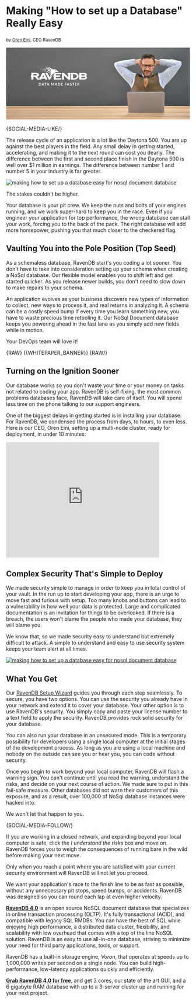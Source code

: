 # Making "How to set up a Database" Really Easy
<small>by <a href="mailto:ayende@ayende.com">Oren Eini</a>, CEO RavenDB</small>

<div class="article-img figure text-center">
  <img src="images/making-how-to-set-up-a-database-easy-for-nosql-document-database.jpg" alt="Making "How to set up a Database" Really Easy" class="img-responsive img-thumbnail">
</div>

{SOCIAL-MEDIA-LIKE/}

The release cycle of an application is a lot like the Daytona 500. You are up against the best players in the field. Any small delay in getting started, accelerating, and making it to the next round can cost you dearly. The difference between the first and second place finish in the Daytona 500 is well over $1 million in earnings. The difference between number 1 and number 5 in your industry is far greater.

<img class="floating-right img-responsive" alt="making how to set up a database easy for nosql document database" src="images/fast-moving-cars.jpg" />

The stakes couldn't be higher.

Your database is your pit crew. We keep the nuts and bolts of your engines running, and we work super-hard to keep you in the race. Even if you engineer your application for top performance, the wrong database can stall your work, forcing you to the back of the pack. The right database will add more horsepower, pushing you that much closer to the checkered flag.

## Vaulting You into the Pole Position (Top Seed)

As a schemaless database, RavenDB start's you coding a lot sooner. You don't have to take into consideration setting up your schema when creating a NoSql database. Our flexible model enables you to shift left and get started quicker. As you release newer builds, you don't need to slow down to make repairs to your schema.

An application evolves as your business discovers new types of information to collect, new ways to process it, and real returns in analyzing it. A schema can be a costly speed bump if every time you learn something new, you have to waste precious time retooling it. Our NoSql Document database keeps you powering ahead in the fast lane as you simply add new fields while in motion.

Your DevOps team will love it!

{RAW}
{{WHITEPAPER_BANNER}}
{RAW/}

## Turning on the Ignition Sooner

Our database works so you don't waste your time or your money on tasks not related to coding your app. RavenDB is self-fixing, the most common problems databases face, RavenDB will take care of itself. You will spend less time on the phone talking to our support engineers.

One of the biggest delays in getting started is in installing your database. For RavenDB, we condensed the process from days, to hours, to even less. Here is our CEO, Oren Eini, setting up a multi-node cluster, ready for deployment, in under 10 minutes:

<div class="youtube-frame">
    <div class="embed-responsive embed-responsive-16by9">
        <iframe class="embed-responsive-item" width="420" height="315" src="https://www.youtube.com/embed/K-2iZ_lJVag" frameborder="0" allowfullscreen></iframe>
    </div>
</div>

## Complex Security That's Simple to Deploy

We made security simple to manage in order to keep you in total control of your vault. In the run up to start developing your app, there is an urge to move fast and furious with setup. Too many knobs and buttons can lead to a vulnerability in how well your data is protected. Large and complicated documentation is an invitation for things to be overlooked. If there is a breach, the users won't blame the people who made your database, they will blame you.

We know that, so we made security easy to understand but extremely difficult to attack. A simple to understand and easy to use security system keeps your team alert at all times.

<a href="https://ravendb.net/download">
    <img class="pull-left margin-right img-responsive" alt="making how to set up a database easy for nosql document database" src="images/download-ravendb.jpg" />
</a>

## What You Get

Our <a href="https://ravendb.net/docs/article-page/4.0/csharp/start/setup-wizard">RavenDB Setup Wizard</a> guides you through each step seamlessly. To secure, you have two options. You can use the security you already have in your network and extend it to cover your database. Your other option is to use RavenDB's security. You simply copy and paste your license number to a text field to apply the security. RavenDB provides rock solid security for your database.

You can also run your database in an unsecured mode. This is a temporary possibility for developers using a single local computer at the initial stages of the development process. As long as you are using a local machine and nobody on the outside can see you or hear you, you can code without security.

Once you begin to work beyond your local computer, RavenDB will flash a warning sign. You can't continue until you read the warning, understand the risks, and decide on your next course of action. We made sure to put in this fail-safe measure. Other databases did not warn their customers of this exposure, and as a result, over 100,000 of NoSql database instances were hacked into.

We won't let that happen to you.

{SOCIAL-MEDIA-FOLLOW/}

If you are working in a closed network, and expanding beyond your local computer is safe, click the <em>I understand the risks</em> box and move on. RavenDB forces you to weigh the consequences of running bare in the wild before making your next move.

Only when you reach a point where you are satisfied with your current security environment will RavenDB will not let you proceed.

We want your application's race to the finish line to be as fast as possible, without any unnecessary pit stops, speed bumps, or accidents. RavenDB was designed so you can round each lap at even higher velocity.

<div class="bottom-line">
<p>
    <a href="https://ravendb.net/"><strong>RavenDB 4.0</strong></a> is an open source NoSQL document database that specializes in online transaction processing (OLTP). It's fully transactional (ACID), and compatible with legacy SQL RMDBs. You can have the best of SQL while enjoying high performance, a distributed data cluster, flexibility, and scalability with low overhead that comes with a top of the line NoSQL solution. RavenDB is an easy to use all-in-one database, striving to minimize your need for third party applications, tools, or support.</p>
<p>RavenDB has a built-in storage engine, <em>Voron</em>, that operates at speeds up to 1,000,000 writes per second on a single node. You can build high-performance, low-latency applications quickly and efficiently. <a href="https://ravendb.net/downloads#server/dev">
</p>

<p><strong>Grab RavenDB 4.0 for free</strong></a>, and get 3 cores, our state of the art GUI, and a 6 gigabyte RAM database with up to a 3-server cluster up and running for your next project.</p>
</div>
